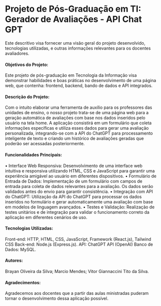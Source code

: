 # Projeto de Pós-Graduação em TI: Gerador de Avaliações - API Chat GPT

Este descritivo visa fornecer uma visão geral do projeto desenvolvido, tecnologias utilizadas, e outras informações relevantes para os docentes avaliadores.

#### Objetivos do Projeto:

Este projeto de pós-graduação em Tecnologia da Informação visa demonstrar habilidades e boas práticas no desenvolvimento de uma página web, que contenha: frontend, backend, bando de dados e API integrados.

#### Descrição do Projeto:

Com o intuito elaborar uma ferramenta de auxílio para os professores das unidades de ensino, o nosso projeto trata-se de uma página web para a geração automática de avaliações com base nos dados inseridos pelo usuário na tela home. A aplicação consistirá em um formulário que coleta informações específicas e utiliza esses dados para gerar uma avaliação personalizada, integrando-se com a API do ChatGPT para processamento inteligente de texto e criando um histórico de avaliações geradas que poderão ser acessadas posteriormente.

#### Funcionalidades Principais:

•	Interface Web Responsiva: Desenvolvimento de uma interface web intuitiva e responsiva utilizando HTML, CSS e JavaScript para garantir uma experiência amigável ao usuário em diferentes dispositivos.
•	Formulário de Entrada de Dados: Implementação de um formulário com campos de entrada para coleta de dados relevantes para a avaliação. Os dados serão validados antes do envio para garantir consistência.
•	Integração com API do ChatGPT: Utilização da API do ChatGPT para processar os dados inseridos no formulário e gerar automaticamente uma avaliação com base em modelos de linguagem avançados.
•	Testes e Validação: Realização de testes unitários e de integração para validar o funcionamento correto da aplicação em diferentes cenários de uso.

#### Tecnologias Utilizadas:

Front-end: HTTP, HTML, CSS, JavaScript, Framework (React.js), Tailwind CSS
Back-end: Node.js (Express.js).
API: ChatGPT API (OpenAI)
Banco de Dados: MySQL.

#### Autores:

Brayan Oliveira da Silva;
Marcio Mendes;
Vitor Giannaccini Tito da Silva.

#### Agradecimentos:

Agradecemos aos docentes que a partir das aulas ministradas puderam tornar o desenvolvimento dessa aplicação possível.
